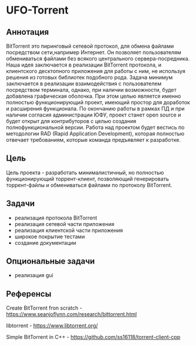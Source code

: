 # UFO-Torrent
## Аннотация 

BitTorrent это пиринговый сетевой протокол, для обмена файлами посредством 
сети,например Интернет. Он позволяет пользователям обмениваться файлами без 
всякого центрального сервера-посредника.
Наша идея заключается в реализации BitTorrent протокола, и клиентского
десктопного приложения для работы с ним, не используя решения из готовых 
библиотек подобного рода. Задача минимум заключается в реализации взаимодействия
с пользователем посредством терминала, однако, при наличии возможности, будет
добавлена графическая оболочка. 
При этом целью является именно полностью функционирующий проект, имеющий 
простор для доработок и расширения функционала. По окончанию работы в рамках 
ПД и при наличии согласия администрации ЮФУ, проект станет open source и будет 
открыт для контрибуторов с целью создания полнофункциональной версии. 
Работа над проектом будет вестись по методологии RAD (Rapid Application 
Development), которая полностью отвечает требованиям, которые команда 
предъявляет к разработке. 

## Цель

Цель проекта - разработать минималистичный, но полностью функционирующий 
торрент-клиент, позволяющий генерировать торрент-файлы и обмениваться файлами
по протоколу BitTorrent.

## Задачи

- реализация протокола BitTorrent
- реализация сетевой части приложения
- реализация клиентской части приложения
- широкое покрытие тестами
- создание документации

## Опциональные задачи

- реализация gui

## Референсы

Create BitTorrent fron scratch - https://www.seanjoflynn.com/research/bittorrent.html

libtorrent - https://www.libtorrent.org/

Simple BitTorrent in C++ - https://github.com/ss16118/torrent-client-cpp
